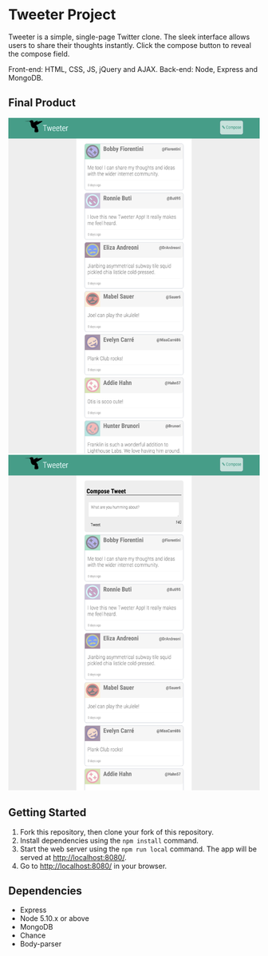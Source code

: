 # Tweeter Project

Tweeter is a simple, single-page Twitter clone. The sleek interface allows users to share their thoughts instantly. Click the compose button to reveal the compose field.

Front-end: HTML, CSS, JS, jQuery and AJAX.
Back-end: Node, Express and MongoDB.

## Final Product

!["Screenshot of Tweeter posts page"](https://github.com/gmcauliffe/tweeter/blob/master/docs/tweeter-posts.png?raw=true)
!["Screenshot of Tweeter compose form revealed"](https://github.com/gmcauliffe/tweeter/blob/master/docs/tweeter-form.png?raw=true)

## Getting Started

1. Fork this repository, then clone your fork of this repository.
2. Install dependencies using the `npm install` command.
3. Start the web server using the `npm run local` command. The app will be served at <http://localhost:8080/>.
4. Go to <http://localhost:8080/> in your browser.

## Dependencies

- Express
- Node 5.10.x or above
- MongoDB
- Chance
- Body-parser
